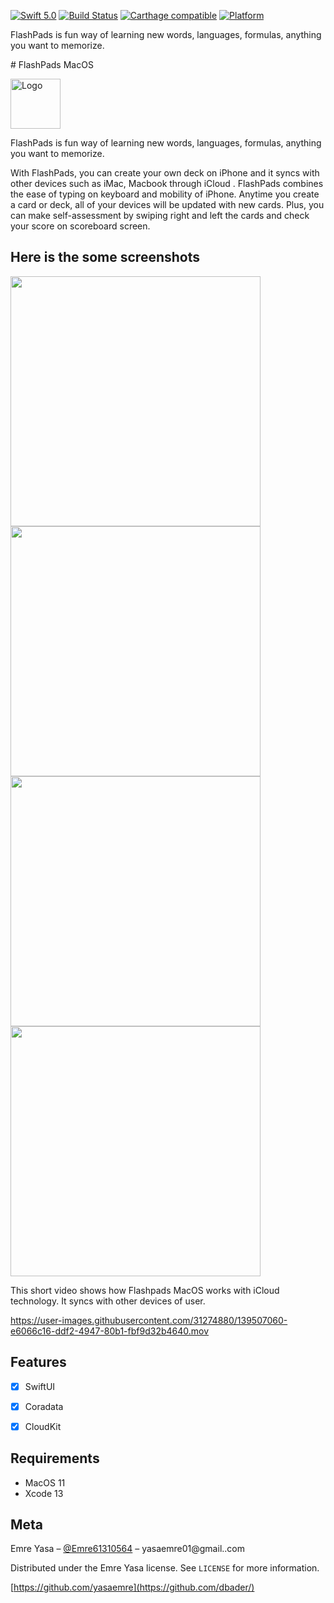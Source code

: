 
[![Swift 5.0](https://img.shields.io/badge/Swift-5.0-orange.svg?style=flat)](https://swift.org)
[![Build Status][travis-image]][travis-url]
[![Carthage compatible](https://img.shields.io/badge/Carthage-compatible-4BC51D.svg?style=flat)](https://github.com/Carthage/Carthage)
[![Platform](https://img.shields.io/cocoapods/p/LFAlertController.svg?style=flat)](http://cocoapods.org/pods/LFAlertController)

  <p>
FlashPads is fun way of learning new words, languages, formulas, anything you want to memorize.  </p>
# FlashPads MacOS
<br />
<p>
  <a href="https://github.com/alexanderritik/Best-README-Template">
    <img src="https://user-images.githubusercontent.com/31274880/139500713-88171956-8d46-4df1-86e2-eb26c2730eaa.png" alt="Logo" width="80" height="80">
  </a>
  <p>
FlashPads is fun way of learning new words, languages, formulas, anything you want to memorize.  </p>

<p> With FlashPads, you can create your own deck on iPhone and it syncs with other devices such as iMac, Macbook through iCloud . FlashPads combines the ease of typing on keyboard and mobility of iPhone. Anytime you create a card or deck, all of your devices will be updated with new cards. Plus, you can make self-assessment by swiping right and left the cards and check your score on scoreboard screen.</p>
</p>

##  Here is the some screenshots 
<p align="row">
<img src= "https://user-images.githubusercontent.com/31274880/139514531-36bff125-8235-490e-963c-8d51b1b87bbf.png" width="400" >
<img src= "https://user-images.githubusercontent.com/31274880/139514527-aeb65432-194f-4996-bf2a-a23cd3f45e92.png" width="400" >
 <img src= "https://user-images.githubusercontent.com/31274880/139514529-b93d1fd5-9207-4f5c-a476-8c02a848ff81.png" width="400" >
<img src= "https://user-images.githubusercontent.com/31274880/139514530-e9d72c51-209f-430f-acb8-822c9041a67f.png" width="400" >
</p>


This short video shows how Flashpads MacOS works with iCloud technology. It syncs with other devices of user.



https://user-images.githubusercontent.com/31274880/139507060-e6066c16-ddf2-4947-80b1-fbf9d32b4640.mov


## Features

- [x] SwiftUI
- [x] Coradata
- [x] CloudKit


## Requirements

- MacOS 11
- Xcode 13

## Meta

Emre Yasa – [@Emre61310564](https://twitter.com/Emre61310564) – yasaemre01@gmail..com

Distributed under the Emre Yasa license. See ``LICENSE`` for more information.

[https://github.com/yasaemre](https://github.com/dbader/)

[swift-image]:https://img.shields.io/badge/swift-3.0-orange.svg
[swift-url]: https://swift.org/
[license-image]: https://img.shields.io/badge/License-MIT-blue.svg
[license-url]: LICENSE
[travis-image]: https://img.shields.io/travis/dbader/node-datadog-metrics/master.svg?style=flat-square
[travis-url]: https://travis-ci.org/dbader/node-datadog-metrics
[codebeat-image]: https://codebeat.co/badges/c19b47ea-2f9d-45df-8458-b2d952fe9dad
[codebeat-url]: https://codebeat.co/projects/github-com-vsouza-awesomeios-com

